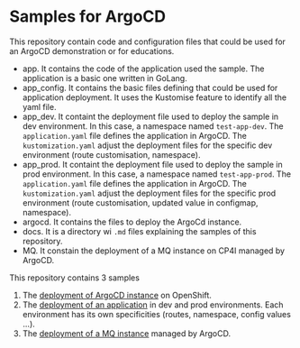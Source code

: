 # Samples for ArgoCD

This repository contain code and configuration files that could be used for an ArgoCD demonstration or for educations.

* app. It contains the code of the application used the sample. The application is a basic one written in GoLang.
* app_config. It contains the basic files defining that could be used for application deployment. It uses the Kustomise feature to identify all the yaml file. 
* app_dev. It containt the deployment file used to deploy the sample in dev environment. In this case, a namespace named `test-app-dev`. The `application.yaml` file defines the application in ArgoCD. The `kustomization.yaml` adjust the deployment files for the specific dev environment (route customisation, namespace).
* app_prod. It containt the deployment file used to deploy the sample in prod environment. In this case, a namespace named `test-app-prod`. The `application.yaml` file defines the application in ArgoCD. The `kustomization.yaml` adjust the deployment files for the specific prod environment (route customisation, updated value in configmap, namespace).
* argocd. It contains the files to deploy the ArgoCd instance.
* docs. It is a directory wi `.md` files explaining the samples of this repository. 
* MQ. It constain the deployment of a MQ instance on CP4I managed by ArgoCD. 

This repository contains 3 samples
1. The [deployment of ArgoCD instance](./docs/deploy_argocd.md) on OpenShift. 
2. The [deployment of an application](./docs/app_deployment.md) in dev and prod environments. Each environment has its own specificities (routes, namespace, config values ...).
3. The [deployment of a MQ instance](./docs/mq_deployment.md) managed by ArgoCD. 
